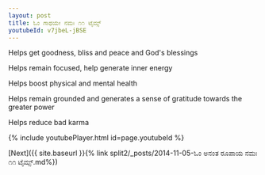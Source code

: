 ```yaml
---
layout: post
title: ಓಂ ಗಾಥಯೇ ನಮಃ ೧೧ ಟೈಮ್ಸ್
youtubeId: v7jbeL-jBSE
---
```

 
 
Helps get goodness, bliss and peace and God's blessings
 
Helps remain focused, help generate inner energy 
 
Helps boost physical and mental health 
 
Helps remain grounded and generates a sense of gratitude towards the greater power 
 
Helps reduce bad karma
 
 
 
 


{% include youtubePlayer.html id=page.youtubeId %}
 
[Next]({{ site.baseurl }}{% link  split2/_posts/2014-11-05-ಓಂ ಅನಂತ ರೂಪಾಯ ನಮಃ ೧೧ ಟೈಮ್ಸ್.md%})
 
